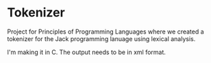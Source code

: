 # Tokenizer

Project for Principles of Programming Languages where we created a tokenizer for the Jack programming lanuage using lexical analysis.

I'm making it in C. The output needs to be in xml format.
